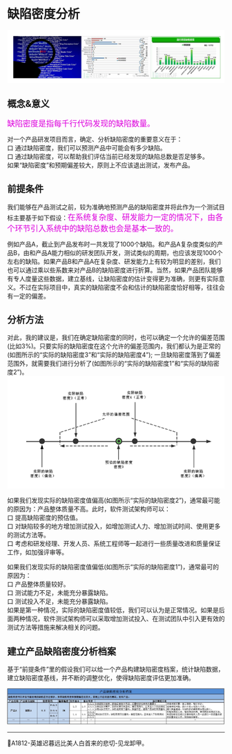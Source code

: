 
# 缺陷密度分析

![](../resFiles/r3/缺陷密度分析.png)

## 概念&意义
<font color="#dd00dd" size="4" face="楷体">缺陷密度是指每千行代码发现的缺陷数量。</font>

对一个产品研发项目而言，确定、分析缺陷密度的重要意义在于：</br>
口  通过缺陷密度，我们可以预测产品中可能会有多少缺陷。</br>
口  通过缺陷密度，可以帮助我们评估当前已经发现的缺陷总数是否足够多。</br>
如果“缺陷密度”和预期偏差较大，原则上不应该退出测试，发布产品。</br>

## 前提条件
我们能够在产品测试之前，较为准确地预测产品的缺陷密度并将此作为一个测试目标主要基于如下假设：<font color="#dd00dd" size="4" face="楷体">在系统复杂度、研发能力一定的情况下，由各个环节引入系统中的缺陷总数也会是基本一致的。</font>

例如产品A，截止到产品发布时一共发现了1000个缺陷。和产品A复杂度类似的产品B，由和产品A能力相似的研发团队开发，测试类似的周期，也应该发现1000个左右的缺陷。如果产品B和产品A在复杂度、研发能力上有较为明显的差别，我们也可以通过乘以些系数来对产品B的缺陷密度进行折算。当然，如果产品团队能够有专人度量这些数据，建立基线，让缺陷密度的估计变得更为准确，则更有实际意义。不过在实际项目中，真实的缺陷密度不会和估计的缺陷密度恰好相等，往往会有一定的偏差。

## 分析方法
对此，我的建议是，我们在确定缺陷密度的同时，也可以确定一个允许的偏差范围(比如3%)。只要实际的缺陷密度在这个允许的偏差范围内，我们都认为是正常的(如图所示的“实际的缺陷密度3”和“实际的缺陷密度4”); 一旦缺陷密度落到了偏差范围外，就需要我们进行分析了(如图所示的“实际的缺陷密度1”和“实际的缺陷密度2”)。
![](../resFiles/r2/缺陷密度落到偏差范围外.jpg)

如果我们发现实际的缺陷密度值偏高(如图所示“实际的缺陷密度2”)，通常最可能的原因为：产品整体质量不高。此时，软件测试架构师可以：</br>
口  提高缺陷密度的预估值。</br>
口  对缺陷较多的地方增加测试投入，如增加测试人力、增加测试时间、使用更多的测试方法等。</br>
口  考虑和研发经理、开发人员、系统工程师等一起进行一些质量改进和质量保证工作，如加强评审等。</br>

如果我们发现实际的缺陷密度值偏低(如图所示“实际的缺陷密度1”)，通常最可的原因为：</br>
口  产品整体质量较好。</br>
口  测试能力不足，未能充分暴露缺陷。</br>
口  测试投入不足，未能充分暴露缺陷。</br>
如果是第一种情况，实际的缺陷密度值较低，我们可以认为是正常情况。如果是后面两种情况，软件测试架构师可以采取增加测试投入、在测试团队中引入更有效的测试方法等措施来解决相关的问题。

## 建立产品缺陷密度分析档案
基于“前提条件”里的假设我们可以给一个产品构建缺陷密度档案，统计缺陷数据，建立缺陷密度基线，并不断的调整优化，使得缺陷密度评估更加准确。

![](../resFiles/r3/产品缺陷密度分析档案.jpg)


* * *
:bell:A1812-英雄迟暮远比美人白首来的悲切-见龙卸甲。
